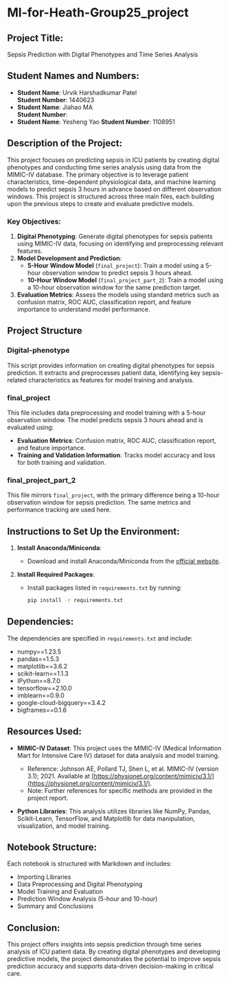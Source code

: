 # Ml-for-Heath-Group25_project

## Project Title:
Sepsis Prediction with Digital Phenotypes and Time Series Analysis

## Student Names and Numbers:
-  **Student Name**: Urvik Harshadkumar Patel  
  **Student Number**: 1440623  
- **Student Name**: Jiahao MA  
  **Student Number**: 
- **Student Name**: Yesheng Yao
  **Student Number**: 1108951

## Description of the Project:
This project focuses on predicting sepsis in ICU patients by creating digital phenotypes and conducting time series analysis using data from the MIMIC-IV database. The primary objective is to leverage patient characteristics, time-dependent physiological data, and machine learning models to predict sepsis 3 hours in advance based on different observation windows. This project is structured across three main files, each building upon the previous steps to create and evaluate predictive models.

### Key Objectives:
1. **Digital Phenotyping**: Generate digital phenotypes for sepsis patients using MIMIC-IV data, focusing on identifying and preprocessing relevant features.
2. **Model Development and Prediction**:
   - **5-Hour Window Model** (`final_project`): Train a model using a 5-hour observation window to predict sepsis 3 hours ahead.
   - **10-Hour Window Model** (`final_project_part_2`): Train a model using a 10-hour observation window for the same prediction target.
3. **Evaluation Metrics**: Assess the models using standard metrics such as confusion matrix, ROC AUC, classification report, and feature importance to understand model performance.

## Project Structure

### Digital-phenotype
This script provides information on creating digital phenotypes for sepsis prediction. It extracts and preprocesses patient data, identifying key sepsis-related characteristics as features for model training and analysis.

### final_project
This file includes data preprocessing and model training with a 5-hour observation window. The model predicts sepsis 3 hours ahead and is evaluated using:
- **Evaluation Metrics**: Confusion matrix, ROC AUC, classification report, and feature importance.
- **Training and Validation Information**: Tracks model accuracy and loss for both training and validation.

### final_project_part_2
This file mirrors `final_project`, with the primary difference being a 10-hour observation window for sepsis prediction. The same metrics and performance tracking are used here.

## Instructions to Set Up the Environment:

1. **Install Anaconda/Miniconda**:
   - Download and install Anaconda/Miniconda from the [official website](https://www.anaconda.com/download).

2. **Install Required Packages**:
   - Install packages listed in `requirements.txt` by running:
     ```bash
     pip install -r requirements.txt
     ```

## Dependencies:
The dependencies are specified in `requirements.txt` and include:
- numpy==1.23.5
- pandas==1.5.3
- matplotlib==3.6.2
- scikit-learn==1.1.3
- IPython==8.7.0
- tensorflow==2.10.0
- imblearn==0.9.0
- google-cloud-bigquery==3.4.2
- bigframes==0.1.6

## Resources Used:
- **MIMIC-IV Dataset**: This project uses the MIMIC-IV (Medical Information Mart for Intensive Care IV) dataset for data analysis and model training.  
  - Reference: Johnson AE, Pollard TJ, Shen L, et al. MIMIC-IV (version 3.1); 2021. Available at [https://physionet.org/content/mimiciv/3.1/](https://physionet.org/content/mimiciv/3.1/).  
  - Note: Further references for specific methods are provided in the project report.

- **Python Libraries**: This analysis utilizes libraries like NumPy, Pandas, Scikit-Learn, TensorFlow, and Matplotlib for data manipulation, visualization, and model training.

## Notebook Structure:
Each notebook is structured with Markdown and includes:
- Importing Libraries
- Data Preprocessing and Digital Phenotyping
- Model Training and Evaluation
- Prediction Window Analysis (5-hour and 10-hour)
- Summary and Conclusions

## Conclusion:
This project offers insights into sepsis prediction through time series analysis of ICU patient data. By creating digital phenotypes and developing predictive models, the project demonstrates the potential to improve sepsis prediction accuracy and supports data-driven decision-making in critical care.
